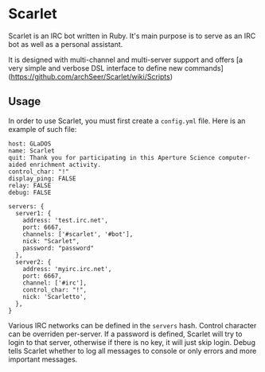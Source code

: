 # Scarlet

Scarlet is an IRC bot written in Ruby. It's main purpose is to serve as an IRC bot as well as a personal assistant.

It is designed with multi-channel and multi-server support and offers [a very simple and verbose DSL interface to define new commands] (https://github.com/archSeer/Scarlet/wiki/Scripts)

## Usage

In order to use Scarlet, you must first create a `config.yml` file. Here is an example of such file:

    host: GLaDOS
    name: Scarlet
    quit: Thank you for participating in this Aperture Science computer-aided enrichment activity.
    control_char: "!"
    display_ping: FALSE
    relay: FALSE
    debug: FALSE

    servers: {
      server1: {
        address: 'test.irc.net',
        port: 6667,
        channels: ['#scarlet', '#bot'],
        nick: "Scarlet",
        password: "password"
      },
      server2: {
        address: 'myirc.irc.net',
        port: 6667,
        channel: ['#irc'],
        control_char: "!",
        nick: 'Scarletto',
      },
    }

Various IRC networks can be defined in the `servers` hash. Control character can be overriden per-server. If a password is defined, Scarlet will try to login to that server, otherwise if there is no key, it will just skip login. Debug tells Scarlet whether to log all messages to console or only errors and more important messages. 
